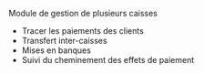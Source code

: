 Module de gestion de plusieurs caisses

* Tracer les paiements des clients
* Transfert inter-caisses
* Mises en banques
* Suivi du cheminement des effets de paiement

